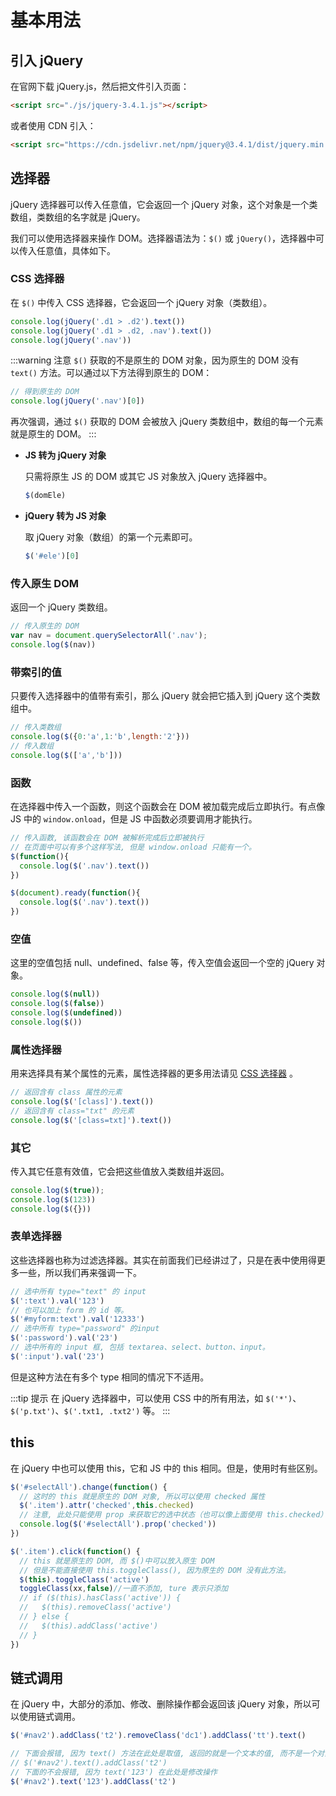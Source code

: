 # 基本用法

## 引入 jQuery

在官网下载 jQuery.js，然后把文件引入页面：

```html
<script src="./js/jquery-3.4.1.js"></script>
```

或者使用 CDN 引入：

```html
<script src="https://cdn.jsdelivr.net/npm/jquery@3.4.1/dist/jquery.min.js"></script>
```

## 选择器

jQuery 选择器可以传入任意值，它会返回一个 jQuery 对象，这个对象是一个类数组，类数组的名字就是 jQuery。  

我们可以使用选择器来操作 DOM。选择器语法为：`$()` 或 `jQuery()`，选择器中可以传入任意值，具体如下。

### CSS 选择器

在 `$()` 中传入 CSS 选择器，它会返回一个 jQuery 对象（类数组）。

```js
console.log(jQuery('.d1 > .d2').text())
console.log(jQuery('.d1 > .d2, .nav').text())
console.log(jQuery('.nav'))
```

:::warning 注意
`$()` 获取的不是原生的 DOM 对象，因为原生的 DOM 没有 `text()` 方法。可以通过以下方法得到原生的 DOM：

```js
// 得到原生的 DOM
console.log(jQuery('.nav')[0])
```

再次强调，通过 `$()` 获取的 DOM 会被放入 jQuery 类数组中，数组的每一个元素就是原生的 DOM。
:::

- **JS 转为 jQuery 对象**  
  
  只需将原生 JS 的 DOM 或其它 JS 对象放入 jQuery 选择器中。

  ```js
  $(domEle)
  ```

- **jQuery 转为 JS 对象**  

  取 jQuery 对象（数组）的第一个元素即可。
  
  ```js
  $('#ele')[0]
  ```

### 传入原生 DOM

返回一个 jQuery 类数组。

```js
// 传入原生的 DOM
var nav = document.querySelectorAll('.nav');
console.log($(nav))
```

### 带索引的值

只要传入选择器中的值带有索引，那么 jQuery 就会把它插入到 jQuery 这个类数组中。

```js
// 传入类数组
console.log($({0:'a',1:'b',length:'2'}))
// 传入数组
console.log($(['a','b']))
```

### 函数

在选择器中传入一个函数，则这个函数会在 DOM 被加载完成后立即执行。有点像 JS 中的 `window.onload`，但是 JS 中函数必须要调用才能执行。  

```js
// 传入函数, 该函数会在 DOM 被解析完成后立即被执行
// 在页面中可以有多个这样写法, 但是 window.onload 只能有一个。
$(function(){
  console.log($('.nav').text())
})

$(document).ready(function(){
  console.log($('.nav').text())
})
```

### 空值

这里的空值包括 null、undefined、false 等，传入空值会返回一个空的 jQuery 对象。

```js
console.log($(null))
console.log($(false))
console.log($(undefined))
console.log($())
```

### 属性选择器

用来选择具有某个属性的元素，属性选择器的更多用法请见 [CSS 选择器](../../base/css/selector.html) 。

```js
// 返回含有 class 属性的元素
console.log($('[class]').text())
// 返回含有 class="txt" 的元素
console.log($('[class=txt]').text())
```

### 其它

传入其它任意有效值，它会把这些值放入类数组并返回。

```js
console.log($(true));
console.log($(123))
console.log($({}))
```  
  
### 表单选择器

这些选择器也称为过滤选择器。其实在前面我们已经讲过了，只是在表中使用得更多一些，所以我们再来强调一下。

```js
// 选中所有 type="text" 的 input
$(':text').val('123')
// 也可以加上 form 的 id 等。
$('#myform:text').val('12333')
// 选中所有 type="password" 的input
$(':password').val('23')
// 选中所有的 input 框, 包括 textarea、select、button、input。
$(':input').val('23')
```

但是这种方法在有多个 type 相同的情况下不适用。

:::tip 提示
在 jQuery 选择器中，可以使用 CSS 中的所有用法，如 `$('*')`、`$('p.txt')`、`$('.txt1, .txt2')` 等。
:::

## this

在 jQuery 中也可以使用 this，它和 JS 中的 this 相同。但是，使用时有些区别。

```js
$('#selectAll').change(function() {
  // 这时的 this 就是原生的 DOM 对象, 所以可以使用 checked 属性
  $('.item').attr('checked',this.checked)
  // 注意, 此处只能使用 prop 来获取它的选中状态（也可以像上面使用 this.checked）
  console.log($('#selectAll').prop('checked'))
})
```

```js
$('.item').click(function() {
  // this 就是原生的 DOM, 而 $()中可以放入原生 DOM
  // 但是不能直接使用 this.toggleClass(), 因为原生的 DOM 没有此方法。
  $(this).toggleClass('active')
  toggleClass(xx,false)//一直不添加, ture 表示只添加
  // if ($(this).hasClass('active')) {
  //   $(this).removeClass('active')
  // } else {
  //   $(this).addClass('active')
  // }
})
```

## 链式调用

在 jQuery 中，大部分的添加、修改、删除操作都会返回该 jQuery 对象，所以可以使用链式调用。

```js
$('#nav2').addClass('t2').removeClass('dc1').addClass('tt').text()

// 下面会报错, 因为 text() 方法在此处是取值, 返回的就是一个文本的值, 而不是一个对象
// $('#nav2').text().addClass('t2')
// 下面的不会报错, 因为 text('123') 在此处是修改操作
$('#nav2').text('123').addClass('t2')
```
